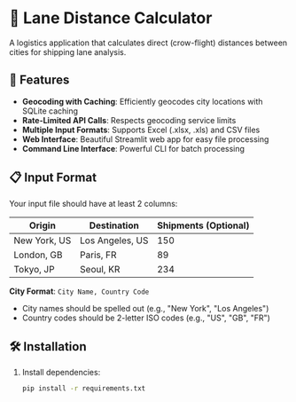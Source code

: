 # 🛫 Lane Distance Calculator

A logistics application that calculates direct (crow-flight) distances between cities for shipping lane analysis.

## 🚀 Features

- **Geocoding with Caching**: Efficiently geocodes city locations with SQLite caching
- **Rate-Limited API Calls**: Respects geocoding service limits
- **Multiple Input Formats**: Supports Excel (.xlsx, .xls) and CSV files
- **Web Interface**: Beautiful Streamlit web app for easy file processing
- **Command Line Interface**: Powerful CLI for batch processing

## 📋 Input Format

Your input file should have at least 2 columns:

| Origin | Destination | Shipments (Optional) |
|--------|-------------|---------------------|
| New York, US | Los Angeles, US | 150 |
| London, GB | Paris, FR | 89 |
| Tokyo, JP | Seoul, KR | 234 |

**City Format**: `City Name, Country Code`
- City names should be spelled out (e.g., "New York", "Los Angeles")
- Country codes should be 2-letter ISO codes (e.g., "US", "GB", "FR")

## 🛠️ Installation

1. Install dependencies:
   ```bash
   pip install -r requirements.txt
   